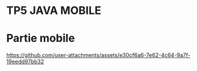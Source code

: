 # TP5 JAVA MOBILE
  # Partie mobile
  

https://github.com/user-attachments/assets/e30cf6a6-7e62-4c64-9a7f-19eedd97bb32

